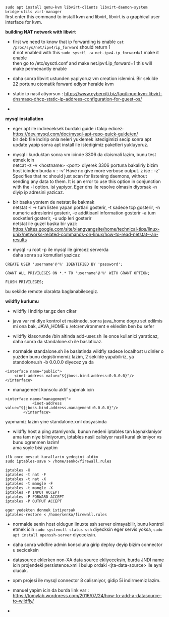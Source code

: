 `sudo apt install qemu-kvm libvirt-clients libvirt-daemon-system bridge-utils virt-manager`  
first enter this command to install kvm and libvirt, libvirt is a graphical user interface for kvm.

**building NAT network with libvirt**

* first we need to know that ip forwarding is enable
`cat /proc/sys/net/ipv4/ip_forward` should return 1  
if not enabled with this `sudo sysctl -w net.ipv4.ip_forward=1` make it enable  
then go to /etc/sysctl.conf and make net.ipv4.ip_forward=1 this will make permenantly enable

* daha sonra libvirt ustunden yapiyoruz vm creation islemini. Bir sekilde 22 portunu otomatik forward ediyor heralde kvm

* static ip nasil atiyorsun : https://www.cyberciti.biz/faq/linux-kvm-libvirt-dnsmasq-dhcp-static-ip-address-configuration-for-guest-os/

* 

**mysql installation**

* eger apt ile indireceksek burdaki guide i takip edicez: https://dev.mysql.com/doc/mysql-apt-repo-quick-guide/en/  
bir deb file indirip onla neleri yuklemek istedigimizi secip sonra apt update yapip sonra apt install ile istedigimiz paketleri yukluyoruz.

* mysql i kurduktan sonra vm icinde 3306 da claismali lazim, bunu test etmek icin  
netcat -z -v \<hostname> \<port> diyerek 3306 portuna bakaliriy bizim host icinden burda v : -v' Have nc give more verbose output. z ise : -z' Specifies that nc should just scan for listening daemons, without sending any data to them. It is an error to use this option in conjunction with the -l option. isi yapiyor. Eger dns ile resolve olmasin diyorsak -n diyip ip adresini yazicaz.  

* bir baska yontem de netstat ile bakmak  
netstat -l -> tum listen yapan portlari gosterir, -t sadece tcp gosterir, -n numeric adreslerini gosterir, -e additioanl information gosterir -a tum socketleri gosterir, -u udp leri gosterir  
netstat ile guzel baska bir yazi: https://sites.google.com/site/xiangyangsite/home/technical-tips/linux-unix/networks-related-commands-on-linux/how-to-read-netstat--an-results

* mysql -u root -p ile mysql ile girecez serverda  
daha sonra su komutlari yazicaz
```
CREATE USER 'username'@'%' IDENTIFIED BY 'password';

GRANT ALL PRIVILEGES ON *.* TO 'username'@'%' WITH GRANT OPTION;

FLUSH PRIVILEGES;
```

bu sekilde remote olarakta baglanabilecegiz.

**wildfly kurlumu**

* wildfly i indirip tar.gz den cikar
* java var mi diye kontrol et makinede. sonra java_home dogru set edilmis mi ona bak, JAVA_HOME u /etc/environment e ekledim ben bu sefer

* wildfly klasorunde /bin altinda add-user.sh ile once kullanici yaraticaz, daha sonra da standalone.sh ile baslaticaz.

* normalde standalone.sh ile baslatinda wildfly sadece localhost u dinler o yuzden bunu degistirmemiz lazim, 2 sekilde yapabiliriz, ya standolone.sh -b 0.0.0.0 diyecez ya da 
```
<interface name="public">
    <inet-address value="${jboss.bind.address:0.0.0.0}"/>
</interface>
```

* management konsolu aktif yapmak icin
```
<interface name="management">
            <inet-address value="${jboss.bind.address.management:0.0.0.0}"/>
        </interface>
```
yapmamiz lazim yine standalone.xml dosyasinda

* wildfly host a ping atamiyordu, bunun nedeni iptables tan kaynaklaniyor ama tam niye bilmiyorum, iptables nasil calisiyor nasil kural ekleniyor vs bunu ogrenmen lazim!  
ama soyle bisi yaptim
```
ilk once mevcut kurallarin yedegini aldim
sudo iptables-save > /home/senko/firewall.rules

iptables -X
iptables -t nat -F
iptables -t nat -X
iptables -t mangle -F
iptables -t mangle -X
iptables -P INPUT ACCEPT
iptables -P FORWARD ACCEPT
iptables -P OUTPUT ACCEPT

eger yedekten donmek istiyorsak
iptables-restore < /home/senko/firewall.rules
```

* normalde senin host oldugun linuxte ssh server olmayabilir, bunu kontrol etmek icin `sudo systemctl status ssh` diyecksin eger servis yoksa, `sudo apt install openssh-server` diyeceksin.

* daha sonra wildfire admin konsoluna girip deploy deyip bizim connector u seciceksin

* datasource eklerken non-XA data source ekliyeceksin, burda JNDI name icin projendeki persistence.xml i bulup ordaki \<jta-data-source> ile ayni olucak.

* xpm projesi ile mysql connector 8 calismiyor, gidip 5i indirmemiz lazim.

* manuel yapim icin da burda link var : https://tomylab.wordpress.com/2016/07/24/how-to-add-a-datasource-to-wildfly/

* 